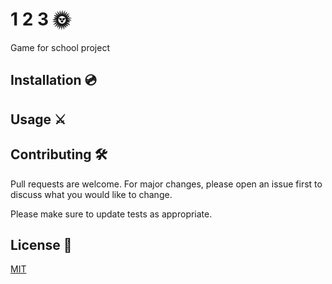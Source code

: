 # 1 2 3 🌞

Game for school project

## Installation 💿

## Usage ⚔️

## Contributing 🛠
Pull requests are welcome. For major changes, please open an issue first to discuss what you would like to change.

Please make sure to update tests as appropriate.

## License 📕
[MIT](https://choosealicense.com/licenses/mit/)
